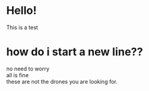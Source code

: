 # Hello!
This is a test 
# how do i start a new line?? 
no need to worry  
all is fine <br>
these are not the drones you are looking for.